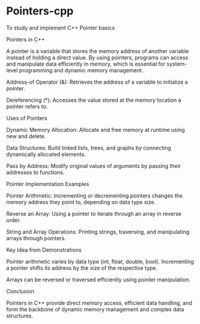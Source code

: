 # Pointers-cpp
To study and implement C++ Pointer basics

Pointers in C++

A pointer is a variable that stores the memory address of another variable instead of holding a direct value. By using pointers, programs can access and manipulate data efficiently in memory, which is essential for system-level programming and dynamic memory management.

Address-of Operator (&): Retrieves the address of a variable to initialize a pointer.

Dereferencing (*): Accesses the value stored at the memory location a pointer refers to.

Uses of Pointers

Dynamic Memory Allocation: Allocate and free memory at runtime using new and delete.

Data Structures: Build linked lists, trees, and graphs by connecting dynamically allocated elements.

Pass by Address: Modify original values of arguments by passing their addresses to functions.

Pointer Implementation Examples

Pointer Arithmetic: Incrementing or decrementing pointers changes the memory address they point to, depending on data type size.

Reverse an Array: Using a pointer to iterate through an array in reverse order.

String and Array Operations: Printing strings, traversing, and manipulating arrays through pointers.

Key Idea from Demonstrations

Pointer arithmetic varies by data type (int, float, double, bool). Incrementing a pointer shifts its address by the size of the respective type.

Arrays can be reversed or traversed efficiently using pointer manipulation.

Conclusion

Pointers in C++ provide direct memory access, efficient data handling, and form the backbone of dynamic memory management and complex data structures.
